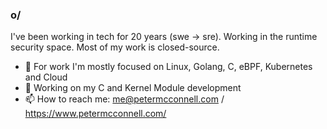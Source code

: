 ### o/

I've been working in tech for 20 years (swe -> sre). Working in the runtime security space. Most of my work is closed-source.

- 🔭 For work I'm mostly focused on Linux, Golang, C, eBPF, Kubernetes and Cloud
- 🌱 Working on my C and Kernel Module development
- 📫 How to reach me: me@petermcconnell.com / https://www.petermcconnell.com/
